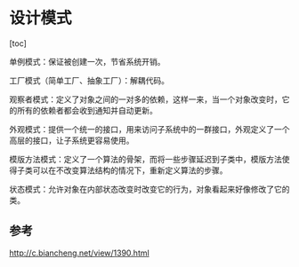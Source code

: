 
# 设计模式

[toc]



单例模式：保证被创建一次，节省系统开销。

工厂模式（简单工厂、抽象工厂）：解耦代码。

观察者模式：定义了对象之间的一对多的依赖，这样一来，当一个对象改变时，它的所有的依赖者都会收到通知并自动更新。

外观模式：提供一个统一的接口，用来访问子系统中的一群接口，外观定义了一个高层的接口，让子系统更容易使用。

模版方法模式：定义了一个算法的骨架，而将一些步骤延迟到子类中，模版方法使得子类可以在不改变算法结构的情况下，重新定义算法的步骤。

状态模式：允许对象在内部状态改变时改变它的行为，对象看起来好像修改了它的类。



## 参考

http://c.biancheng.net/view/1390.html